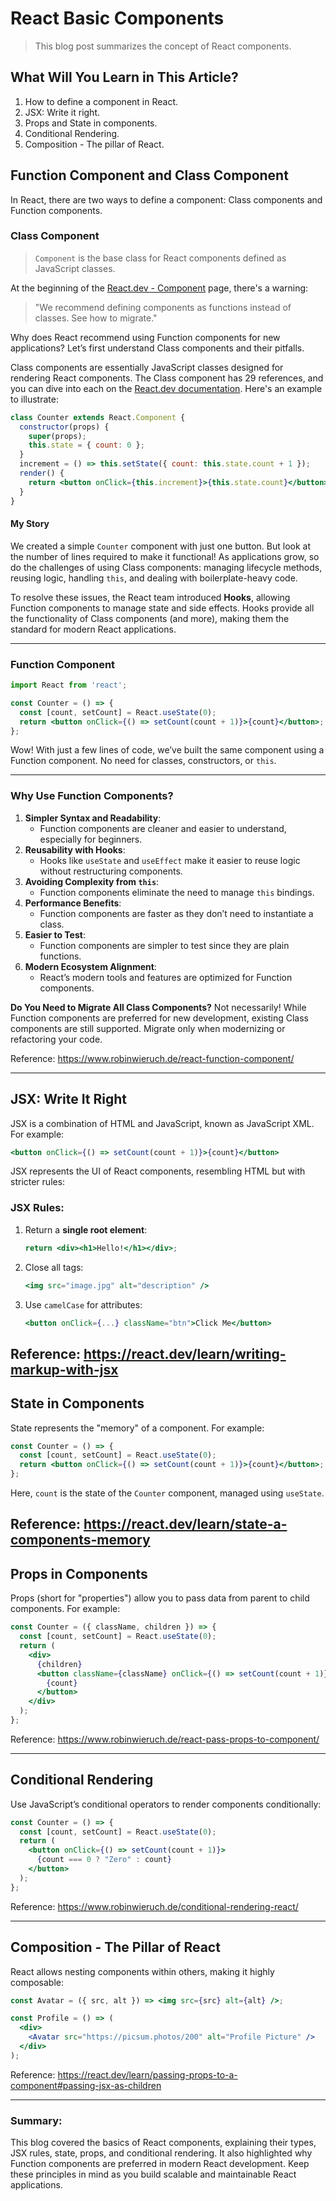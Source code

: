 
# React Basic Components

> This blog post summarizes the concept of React components.

## What Will You Learn in This Article?

1. How to define a component in React.
2. JSX: Write it right.
3. Props and State in components.
4. Conditional Rendering.
5. Composition - The pillar of React.

## Function Component and Class Component

In React, there are two ways to define a component: Class components and Function components.

### Class Component

> `Component` is the base class for React components defined as JavaScript classes.

At the beginning of the [React.dev - Component](https://react.dev/reference/react/Component) page, there's a warning: 

> "We recommend defining components as functions instead of classes. See how to migrate."

Why does React recommend using Function components for new applications? Let’s first understand Class components and their pitfalls.

Class components are essentially JavaScript classes designed for rendering React components. The Class component has 29 references, and you can dive into each on the [React.dev documentation](https://react.dev/reference/react/Component#component). Here's an example to illustrate:

```jsx
class Counter extends React.Component {
  constructor(props) {
    super(props);
    this.state = { count: 0 };
  }
  increment = () => this.setState({ count: this.state.count + 1 });
  render() {
    return <button onClick={this.increment}>{this.state.count}</button>;
  }
}
```

#### My Story

We created a simple `Counter` component with just one button. But look at the number of lines required to make it functional! As applications grow, so do the challenges of using Class components: managing lifecycle methods, reusing logic, handling `this`, and dealing with boilerplate-heavy code. 

To resolve these issues, the React team introduced **Hooks**, allowing Function components to manage state and side effects. Hooks provide all the functionality of Class components (and more), making them the standard for modern React applications.

---

### Function Component

```jsx
import React from 'react';

const Counter = () => {
  const [count, setCount] = React.useState(0);
  return <button onClick={() => setCount(count + 1)}>{count}</button>;
};
```

Wow! With just a few lines of code, we’ve built the same component using a Function component. No need for classes, constructors, or `this`.

---

### Why Use Function Components?

1. **Simpler Syntax and Readability**:
   - Function components are cleaner and easier to understand, especially for beginners.
2. **Reusability with Hooks**:
   - Hooks like `useState` and `useEffect` make it easier to reuse logic without restructuring components.
3. **Avoiding Complexity from `this`**:
   - Function components eliminate the need to manage `this` bindings.
4. **Performance Benefits**:
   - Function components are faster as they don’t need to instantiate a class.
5. **Easier to Test**:
   - Function components are simpler to test since they are plain functions.
6. **Modern Ecosystem Alignment**:
   - React’s modern tools and features are optimized for Function components.

**Do You Need to Migrate All Class Components?**
Not necessarily! While Function components are preferred for new development, existing Class components are still supported. Migrate only when modernizing or refactoring your code.

Reference: https://www.robinwieruch.de/react-function-component/

---

## JSX: Write It Right

JSX is a combination of HTML and JavaScript, known as JavaScript XML. For example:

```jsx
<button onClick={() => setCount(count + 1)}>{count}</button>
```

JSX represents the UI of React components, resembling HTML but with stricter rules:

### JSX Rules:

1. Return a **single root element**:
   ```jsx
   return <div><h1>Hello!</h1></div>;
   ```
2. Close all tags:
   ```jsx
   <img src="image.jpg" alt="description" />
   ```
3. Use `camelCase` for attributes:
   ```jsx
   <button onClick={...} className="btn">Click Me</button>
   ```

Reference: https://react.dev/learn/writing-markup-with-jsx
---

## State in Components

State represents the "memory" of a component. For example:

```jsx
const Counter = () => {
  const [count, setCount] = React.useState(0);
  return <button onClick={() => setCount(count + 1)}>{count}</button>;
};
```

Here, `count` is the state of the `Counter` component, managed using `useState`.

Reference: https://react.dev/learn/state-a-components-memory
---

## Props in Components

Props (short for "properties") allow you to pass data from parent to child components. For example:

```jsx
const Counter = ({ className, children }) => {
  const [count, setCount] = React.useState(0);
  return (
    <div>
      {children}
      <button className={className} onClick={() => setCount(count + 1)}>
        {count}
      </button>
    </div>
  );
};
```

Reference: https://www.robinwieruch.de/react-pass-props-to-component/

---

## Conditional Rendering

Use JavaScript’s conditional operators to render components conditionally:

```jsx
const Counter = () => {
  const [count, setCount] = React.useState(0);
  return (
    <button onClick={() => setCount(count + 1)}>
      {count === 0 ? "Zero" : count}
    </button>
  );
};
```

Reference: https://www.robinwieruch.de/conditional-rendering-react/

---

## Composition - The Pillar of React

React allows nesting components within others, making it highly composable:

```jsx
const Avatar = ({ src, alt }) => <img src={src} alt={alt} />;

const Profile = () => (
  <div>
    <Avatar src="https://picsum.photos/200" alt="Profile Picture" />
  </div>
);
```

Reference: https://react.dev/learn/passing-props-to-a-component#passing-jsx-as-children

---

### Summary:
This blog covered the basics of React components, explaining their types, JSX rules, state, props, and conditional rendering. It also highlighted why Function components are preferred in modern React development. Keep these principles in mind as you build scalable and maintainable React applications.
